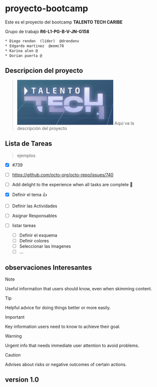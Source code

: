 # proyecto-bootcamp

Este es el proyecto del bootcamp **TALENTO TECH CARIBE**

Grupo de trabajo  **R6-L1-PG-B-V-JN-G158**
```
* Diego rendon  (líder)  @drendonv
* Edgardo martinez  @eemc78
* Karina alen @
* Dorian puerta @
```

## Descripcion del proyecto

> ![Actividad del bootcamp Talento Tech Caribe.](/esset/img/logo_talento_tech.png)
Aqui va la descripción del proyecto

## Lista de Tareas
>ejemplos

- [x] #739
- [ ] https://github.com/octo-org/octo-repo/issues/740
- [ ] Add delight to the experience when all tasks are complete :tada:

- [x] Definir el tema :+1:
- [ ] Definir las Actividades
- [ ] Asignar Responsables
- [ ] listar tareas
  - [ ] Definir el esquema
  - [ ] Definir colores
  - [ ] Seleccionar las Imagenes
  - [ ] ...

## observaciones Interesantes

> [!NOTE]
> Useful information that users should know, even when skimming content.

> [!TIP]
> Helpful advice for doing things better or more easily.

> [!IMPORTANT]
> Key information users need to know to achieve their goal.

> [!WARNING]
> Urgent info that needs immediate user attention to avoid problems.

> [!CAUTION]
> Advises about risks or negative outcomes of certain actions.

## version 1.0
